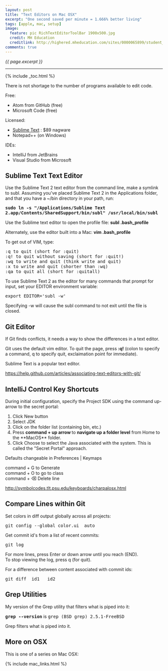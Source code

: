 ```yaml
---
layout: post
title: "Text Editors on Mac OSX"
excerpt: "One second saved per minute = 1.666% better living"
tags: [apple, mac, setup]
image:
  feature: pic RichTextEditorToolBar 1900x500.jpg
  credit: MH Education
  creditlink: http://highered.mheducation.com/sites/0000065899/student_view0/question_editor/rich_text_editor_toolbar.html
comments: true
---
```

<i>{{ page.excerpt }}</i>
<hr />

{% include _toc.html %}

There is not shortage to the number of programs available to edit code.

Free:

   * Atom from GitHub (free)
   * Microsoft Code (free)

Licensed:

   * <a href="#SublimeTextz">Sublime Text</a> : $89 nagware
   * Notepad++ (on Windows)

IDEs:

   * IntelliJ from JetBrains
   * Visual Studio from Microsoft


<a id="SublimeTextz"></a>

## Sublime Text Text Editor 

Use the Sublime Text 2 text editor from the command line,
make a symlink to subl. 
Assuming you've placed Sublime Text 2 in the Applications folder, and that you have a ~/bin directory in your path, run:

<tt><strong>
sudo ln -s "/Applications/Sublime Text 2.app/Contents/SharedSupport/bin/subl" /usr/local/bin/subl
</strong></tt>

Use the Sublime text editor to open the profile file:
<strong>subl .bash_profile</strong>

Alternately, use the editor built into a Mac:
<strong>vim .bash_profile</strong>

To get out of VIM, type: 

<pre>
:q to quit (short for :quit)
:q! to quit without saving (short for :quit!)
:wq to write and quit (think write and quit)
:x to write and quit (shorter than :wq)
:qa to quit all (short for :quitall)
</pre>


To use Sublime Text 2 as the editor for many commands that prompt for input, set your EDITOR environment variable:

<pre>
export EDITOR='subl -w'
</pre>
Specifying -w will cause the subl command to not exit until the file is closed.



<a id="Git_Editor"></a>

## Git Editor


If Git finds conflicts, it needs a way to show the differences in a text editor.

Git uses the default vim editor.
To quit the page, press <strong>:q!</strong> (colon to specify a command, q to specify quit, exclaimation point for immediate).

Sublime Text is a popular text editor.

https://help.github.com/articles/associating-text-editors-with-git/




<a id="IntelliJ"></a>

## IntelliJ Control Key Shortcuts


During initial configuration, specify the Project SDK
using the command up-arrow to the secret portal:

<ol type="1">
<li> Click New button </li>
<li> Select JDK </li>
<li> Click on the folder list (containing bin, etc.)</li>
<li> Press <strong> command + up arrow </strong>
to <strong> navigate up a folder level</strong>
from Home to the **MacOS** folder. </li>
<li> Click Choose to select the Java associated
with the system. This is called the "Secret Portal" approach.</li>
</ol>

Defaults changeable in Preferences | Keymaps

command + G to Generate
<br />
command + O to go to class
<br />
command + &#9003; Delete line

http://symbolcodes.tlt.psu.edu/keyboards/charpalosx.html 




<a id="Compare_Git"></a>

## Compare Lines within Git

Set colors in diff output globally across all projects:

<pre>
git config --global color.ui  auto
</pre>	

Get commit id's from a list of recent commits:

<pre>
git log
</pre>

For more lines, press Enter or down arrow until you reach (END).<br />
To stop viewing the log, press q (for quit).


For a difference between content associated with commit ids:

<pre>
git diff  id1   id2
</pre>


<a id="Grepz"></a>

## Grep Utilities

My version of the Grep utility that filters what is piped into it:

<tt><strong>grep --version</strong></tt>
is
<tt>grep (BSD grep) 2.5.1-FreeBSD</tt>

Grep filters what is piped into it.


## More on OSX

This is one of a series on Mac OSX:

{% include mac_links.html %}
